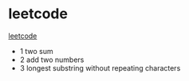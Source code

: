 # leetcode
[leetcode](https://leetcode.com/problems)
* 1 two sum
* 2 add two numbers
* 3 longest substring without repeating characters
